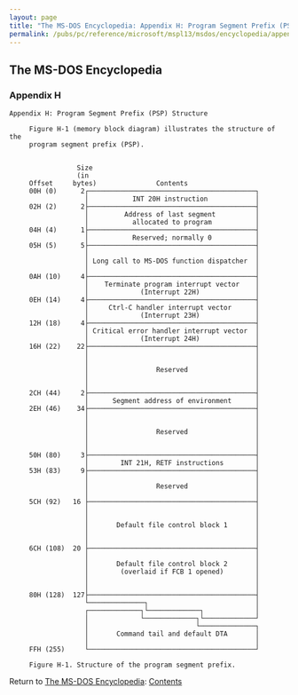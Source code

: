 ```yaml
---
layout: page
title: "The MS-DOS Encyclopedia: Appendix H: Program Segment Prefix (PSP) Structure"
permalink: /pubs/pc/reference/microsoft/mspl13/msdos/encyclopedia/appendix-h/
---
```


The MS-DOS Encyclopedia
-----------------------

### Appendix H

	Appendix H: Program Segment Prefix (PSP) Structure
	
	     Figure H-1 (memory block diagram) illustrates the structure of the
	     program segment prefix (PSP).
	
	
	                 Size
	                 (in
	     Offset     bytes)               Contents
	     00H (0)      2┌──────────────────────────────────────────┐
	                   │           INT 20H instruction            │
	     02H (2)      2├──────────────────────────────────────────┤
	                   │         Address of last segment          │
	                   │           allocated to program           │
	     04H (4)      1├──────────────────────────────────────────┤
	                   │           Reserved; normally 0           │
	     05H (5)      5├──────────────────────────────────────────┤
	                   │                                          │
	                   │ Long call to MS-DOS function dispatcher  │
	                   │                                          │
	     0AH (10)     4├──────────────────────────────────────────┤
	                   │    Terminate program interrupt vector    │
	                   │             (Interrupt 22H)              │
	     0EH (14)     4├──────────────────────────────────────────┤
	                   │     Ctrl-C handler interrupt vector      │
	                   │             (Interrupt 23H)              │
	     12H (18)     4├──────────────────────────────────────────┤
	                   │ Critical error handler interrupt vector  │
	                   │             (Interrupt 24H)              │
	     16H (22)    22├──────────────────────────────────────────┤
	                   │                                          │
	                   │                                          │
	                   │                 Reserved                 │
	                   │                                          │
	                   │                                          │
	     2CH (44)     2├──────────────────────────────────────────┤
	                   │      Segment address of environment      │
	     2EH (46)    34├──────────────────────────────────────────┤
	                   │                                          │
	                   │                                          │
	                   │                 Reserved                 │
	                   │                                          │
	                   │                                          │
	     50H (80)     3├──────────────────────────────────────────┤
	                   │        INT 21H, RETF instructions        │
	     53H (83)     9├──────────────────────────────────────────┤
	                   │                                          │
	                   │                 Reserved                 │
	                   │                                          │
	     5CH (92)   16 ├──────────────────────────────────────────┤
	                   │                                          │
	                   │                                          │
	                   │       Default file control block 1       │
	                   │                                          │
	                   │                                          │
	     6CH (108)  20 ├──────────────────────────────────────────┤
	                   │                                          │
	                   │       Default file control block 2       │
	                   │        (overlaid if FCB 1 opened)        │
	                   │                                          │
	                   │                                          │
	     80H (128)  127├──────────────────────────────────────────┤
	                   └──────────────┐                           │
	                   ┌─────────────┐└─────────────┐             │
	                   │             └─────────────┐└─────────────┘
	                   │                           └──────────────┐
	                   │       Command tail and default DTA       │
	                   │                                          │
	     FFH (255)     └──────────────────────────────────────────┘
	
	     Figure H-1. Structure of the program segment prefix.
	
Return to [The MS-DOS Encyclopedia](../): [Contents](../#contents)
